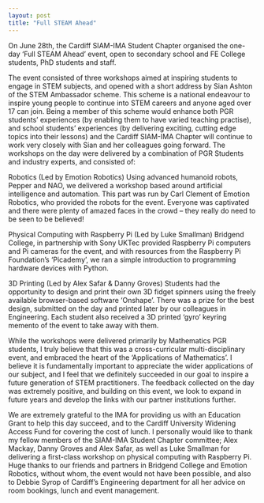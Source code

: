 ```yaml
---
layout: post
title: "Full STEAM Ahead"
---
```


On June 28th, the Cardiff SIAM-IMA Student Chapter organised the one-day ‘Full STEAM Ahead’ event, open to secondary school and FE College students, PhD students and staff.

The event consisted of three workshops aimed at inspiring students to engage in STEM subjects, and opened with a short address by Sian Ashton of the STEM Ambassador scheme. This scheme is a national endeavour to inspire young people to continue into STEM careers and anyone aged over 17 can join. Being a member of this scheme would enhance both PGR students’ experiences (by enabling them to have varied teaching practise), and school students’ experiences (by delivering exciting, cutting edge topics into their lessons) and the Cardiff SIAM-IMA Chapter will continue to work very closely with Sian and her colleagues going forward. The workshops on the day were delivered by a combination of PGR Students and industry experts, and consisted of:

Robotics (Led by Emotion Robotics)
Using advanced humanoid robots, Pepper and NAO, we delivered a workshop based around artificial intelligence and automation. This part was run by Carl Clement of Emotion Robotics, who provided the robots for the event. Everyone was captivated and there were plenty of amazed faces in the crowd – they really do need to be seen to be believed!

Physical Computing with Raspberry Pi (Led by Luke Smallman)
Bridgend College, in partnership with Sony UKTec provided Raspberry Pi computers and Pi cameras for the event, and with resources from the Raspberry Pi Foundation’s ‘Picademy’, we ran a simple introduction to programming hardware devices with Python.

3D Printing (Led by Alex Safar & Danny Groves)
Students had the opportunity to design and print their own 3D fidget spinners using the freely available browser-based software ‘Onshape’. There was a prize for the best design, submitted on the day and printed later by our colleagues in Engineering. Each student also received a 3D printed ‘gyro’ keyring memento of the event to take away with them.

While the workshops were delivered primarily by Mathematics PGR students, I truly believe that this was a cross-curricular multi-disciplinary event, and embraced the heart of the ‘Applications of Mathematics’. I believe it is fundamentally important to appreciate the wider applications of our subject, and I feel that we definitely succeeded in our goal to inspire a future generation of STEM practitioners. The feedback collected on the day was extremely positive, and building on this event, we look to expand in future years and develop the links with our partner institutions further.

We are extremely grateful to the IMA for providing us with an Education Grant to help this day succeed, and to the Cardiff University Widening Access Fund for covering the cost of lunch. I personally would like to thank my fellow members of the SIAM-IMA Student Chapter committee; Alex Mackay, Danny Groves and Alex Safar, as well as Luke Smallman for delivering a first-class workshop on physical computing with Raspberry Pi. Huge thanks to our friends and partners in Bridgend College and Emotion Robotics, without whom, the event would not have been possible, and also to Debbie Syrop of Cardiff’s Engineering department for all her advice on room bookings, lunch and event management.
